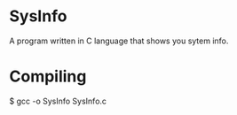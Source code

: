 # SysInfo
A program written in C language that shows you sytem info.

# Compiling

$ gcc -o SysInfo SysInfo.c
